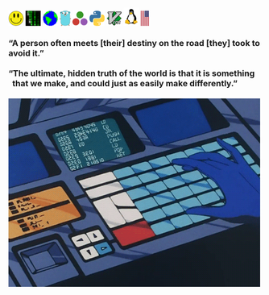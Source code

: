 ### <img src='https://raw.githubusercontent.com/wllclngn/wllclngn/main/ah-smiley-SMALL.png' width="30" height="30" /> <img src='https://raw.githubusercontent.com/wllclngn/wllclngn/main/matrix-rain.gif' width="30" height="30" /> <img src='https://raw.githubusercontent.com/wllclngn/wllclngn/main/Earth.gif' width="30" height="30" /> <img src='https://raw.githubusercontent.com/wllclngn/wllclngn/main/golang-gopher-small.png' height="30" /> <img src='https://raw.githubusercontent.com/wllclngn/wllclngn/main/julialang.png' height="30" /> <img src='https://raw.githubusercontent.com/wllclngn/wllclngn/main/python-small.png' width="30" height="30" /> <img src='https://raw.githubusercontent.com/wllclngn/wllclngn/main/vim-logo.png' width="30" height="30" /> <img src='https://raw.githubusercontent.com/wllclngn/wllclngn/main/linux-tux-small.png' /> <img src='https://raw.githubusercontent.com/wllclngn/wllclngn/main/USFlag-small.png' /> <!-- <img src='https://raw.githubusercontent.com/wllclngn/wllclngn/main/UKRAINEFlag-small.png' /> --> <br /><br />“A person often meets [their] destiny on the road [they] took to avoid it.”<br /><br />“The ultimate, hidden truth of the world is that it is something<br />&nbsp;&nbsp;that we make, and could just as easily make differently.”<br /><br /><img src='typing.gif'>

<!--
“The future is certain; it is only the past that is unpredictable.”
-->

